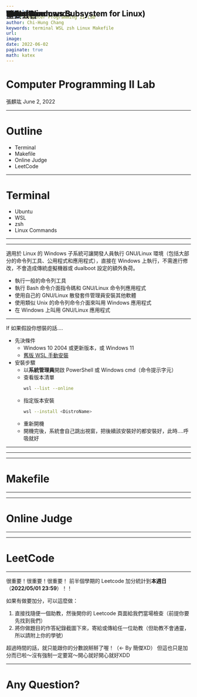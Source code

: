 ```yaml
---
marp: true
title: Computer Programming II Lab 
author: Chi-Hung Chang
keywords: terminal WSL zsh Linux Makefile
url:
image: 
date: 2022-06-02
paginate: true 
math: katex
---
```


<style>
h2{
    position: absolute;
    top: 50px;
}

img[alt~="left"] {
    display: block;
    margin: auto auto auto 30px;
}

img[alt~="center"] {
    display: block;
    margin: 0 auto;
}

img[alt~="right"] {
    display: block;
    margin: auto 30px auto auto;
}
</style>

# Computer Programming II Lab
張麒竑
June 2, 2022

---

# Outline

- Terminal
- Makefile
- Online Judge
- LeetCode

---

# Terminal

- Ubuntu
- WSL
- zsh
- Linux Commands

---

## Ubuntu

---

## WSL (Windows Subsystem for Linux)

適用於 Linux 的 Windows 子系統可讓開發人員執行 GNU/Linux 環境（包括大部分的命令列工具、公用程式和應用程式），直接在 Windows 上執行，不需進行修改，不會造成傳統虛擬機器或 dualboot 設定的額外負荷。

- 執行一般的命令列工具
- 執行 Bash 命令介面指令碼和 GNU/Linux 命令列應用程式
- 使用自己的 GNU/Linux 散發套件管理員安裝其他軟體
- 使用類似 Unix 的命令列命令介面來叫用 Windows 應用程式
- 在 Windows 上叫用 GNU/Linux 應用程式

---

## WSL (Windows Subsystem for Linux)

If 如果假設你想裝的話....

- 先決條件
    - Windows 10 2004 或更新版本，或 Windows 11
    - [舊版 WSL 手動安裝](https://docs.microsoft.com/zh-tw/windows/wsl/install-manual)
- 安裝步驟
    - 以**系統管理員**開啟 PowerShell 或 Windows cmd（命令提示字元）
    - 查看版本清單
        ```bash
        wsl --list --online
        ```
    - 指定版本安裝
        ```bash
        wsl --install <DistroName>
        ```
    - 重新開機
    - 開機完後，系統會自己跳出視窗，把後續該安裝好的都安裝好，此時....呼吸就好

---

## zsh

---

## Linux Commands

---

# Makefile

---

## Reference

---

# Online Judge

---

## 

---

# LeetCode

---

## 重要公告

很重要！很重要！很重要！
前半個學期的 Leetcode 加分統計到**本週日**（**2022/05/01 23:59**）！！

如果有做要加分，可以這麼做：

1. 直接找隨便一個助教，然後開你的 Leetcode 頁面給我們當場檢查（前提你要先找到我們）
2. 將你做題目的作答紀錄截圖下來，寄給或傳給任一位助教（但助教不會通靈，所以請附上你的學號）

超過時間的話，就只能跟你的分數說掰掰了喔！（← By 簡傑XD）
但這也只是加分而已啦～沒有強制一定要寫～開心就好開心就好XDD

---

# Any Question?

